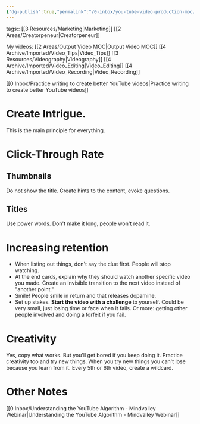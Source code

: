 ```yaml
---
{"dg-publish":true,"permalink":"/0-inbox/you-tube-video-production-moc/"}
---
```


tags:: [[3 Resources/Marketing\|Marketing]] [[2 Areas/Creatorpeneur\|Creatorpeneur]] 

My videos: [[2 Areas/Output Video MOC\|Output Video MOC]]
[[4 Archive/Imported/Video_Tips\|Video_Tips]]
[[3 Resources/Videography\|Videography]]
[[4 Archive/Imported/Video_Editing\|Video_Editing]]
[[4 Archive/Imported/Video_Recording\|Video_Recording]]

[[0 Inbox/Practice writing to create better YouTube videos\|Practice writing to create better YouTube videos]]

# Create Intrigue.
This is the main principle for everything.

# Click-Through Rate
## Thumbnails
Do not show the title.
Create hints to the content, evoke questions.

## Titles
Use power words.
Don't make it long, people won't read it.

# Increasing retention
- When listing out things, don't say the clue first. People will stop watching.
- At the end cards, explain why they should watch another specific video you made. Create an invisible transition to the next video instead of "another point."
- Smile! People smile in return and that releases dopamine.
- Set up stakes. **Start the video with a challenge** to yourself. Could be very small, just losing time or face when it fails. Or more: getting other people involved and doing a forfeit if you fail.

# Creativity
Yes, copy what works. But you'll get bored if you keep doing it. Practice creativity too and try new things. When you try new things you can't lose because you learn from it. Every 5th or 6th video, create a wildcard.

# Other Notes
[[0 Inbox/Understanding the YouTube Algorithm - Mindvalley Webinar\|Understanding the YouTube Algorithm - Mindvalley Webinar]]